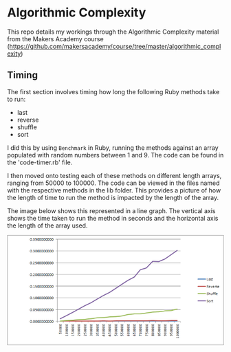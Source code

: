 # Algorithmic Complexity

This repo details my workings through the Algorithmic Complexity material from the Makers Academy course (https://github.com/makersacademy/course/tree/master/algorithmic_complexity)

## Timing

The first section involves timing how long the following Ruby methods take to run:

- last
- reverse
- shuffle
- sort

I did this by using ```Benchmark``` in Ruby, running the methods against an array populated with random numbers between 1 and 9. The code can be found in the 'code-timer.rb' file.

I then moved onto testing each of these methods on different length arrays, ranging from 50000 to 100000. The code can be viewed in the files named with the respective methods in the lib folder. This provides a picture of how the length of time to run the method is impacted by the length of the array.

The image below shows this represented in a line graph. The vertical axis shows the time taken to run the method in seconds and the horizontal axis the length of the array used.

![](Timings.png)
